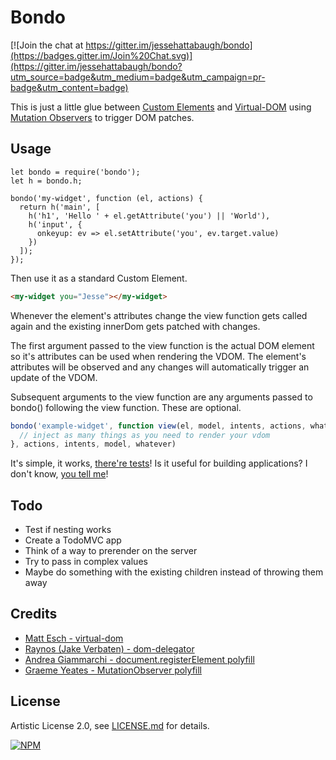 # Bondo

[![Join the chat at https://gitter.im/jessehattabaugh/bondo](https://badges.gitter.im/Join%20Chat.svg)](https://gitter.im/jessehattabaugh/bondo?utm_source=badge&utm_medium=badge&utm_campaign=pr-badge&utm_content=badge)

This is just a little glue between [Custom Elements](https://w3c.github.io/webcomponents/spec/custom/) and [Virtual-DOM](https://github.com/Matt-Esch/virtual-dom) using [Mutation Observers](https://developer.mozilla.org/en-US/docs/Web/API/MutationObserver) to trigger DOM patches.

## Usage

```es6
let bondo = require('bondo');
let h = bondo.h;

bondo('my-widget', function (el, actions) {
  return h('main', [
    h('h1', 'Hello ' + el.getAttribute('you') || 'World'),
    h('input', {
      onkeyup: ev => el.setAttribute('you', ev.target.value)
    })
  ]);
});
```

Then use it as a standard Custom Element.

```html
<my-widget you="Jesse"></my-widget>
```

Whenever the element's attributes change the view function gets called again and the existing innerDom gets patched with changes.

The first argument passed to the view function is the actual DOM element so it's attributes can be used when rendering the VDOM. The element's attributes will be observed and any changes will automatically trigger an update of the VDOM.

Subsequent arguments to the view function are any arguments passed to bondo() following the view function. These are optional. 

```js
bondo('example-widget', function view(el, model, intents, actions, whatever) {
  // inject as many things as you need to render your vdom
}, actions, intents, model, whatever)

```

It's simple, it works, [there're tests](https://github.com/jessehattabaugh/bondo/blob/master/test/test.js)! Is it useful for building applications? I don't know, [you tell me](https://github.com/jessehattabaugh/bondo/issues)!

## Todo

- Test if nesting works
- Create a TodoMVC app
- Think of a way to prerender on the server
- Try to pass in complex values
- Maybe do something with the existing children instead of throwing them away

## Credits

- [Matt Esch - virtual-dom](https://github.com/Matt-Esch/virtual-dom)
- [Raynos (Jake Verbaten) - dom-delegator](https://github.com/Raynos/dom-delegator)
- [Andrea Giammarchi - document.registerElement polyfill](https://github.com/WebReflection/document-register-element)
- [Graeme Yeates - MutationObserver polyfill](https://github.com/megawac/MutationObserver.js)

## License

Artistic License 2.0, see [LICENSE.md](http://github.com/jessehattabaugh/bondo/blob/master/LICENSE.md) for details.

[![NPM](https://nodei.co/npm/bondo.png)](https://www.npmjs.com/package/bondo)
